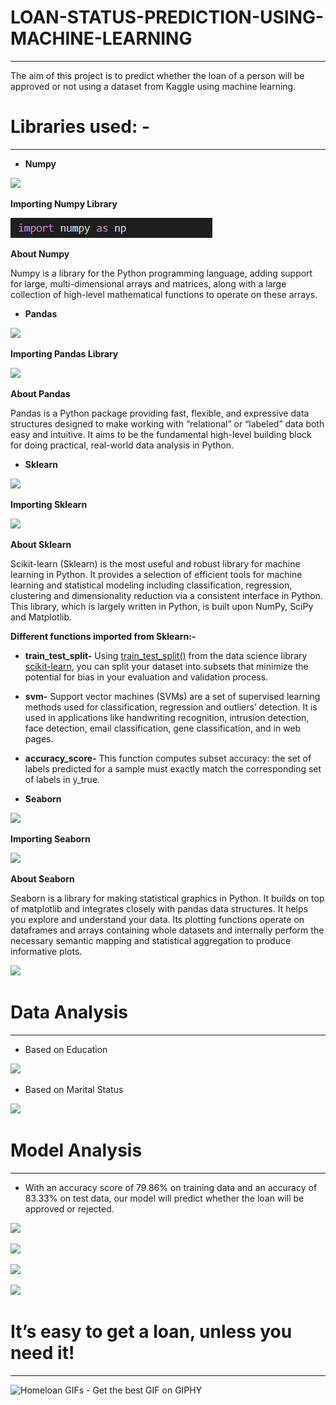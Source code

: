 # LOAN-STATUS-PREDICTION-USING-MACHINE-LEARNING
-----
The aim of this project is to predict whether the loan of a person will be approved or not using a dataset from Kaggle using machine learning.

# Libraries used: -
-----
- **Numpy**

![](Aspose.Words.426ab2f4-1220-4c79-a39d-bc9412eb1bbf.001.png)

**Importing Numpy Library**

![](Aspose.Words.426ab2f4-1220-4c79-a39d-bc9412eb1bbf.002.png)

**About Numpy**

Numpy is a library for the Python programming language, adding support for large, multi-dimensional arrays and matrices, along with a large collection of high-level mathematical functions to operate on these arrays.




- **Pandas**

![](Aspose.Words.426ab2f4-1220-4c79-a39d-bc9412eb1bbf.003.png)

**Importing Pandas Library**

![](Aspose.Words.426ab2f4-1220-4c79-a39d-bc9412eb1bbf.004.png)

**About Pandas**

Pandas is a Python package providing fast, flexible, and expressive data structures designed to make working with “relational” or “labeled” data both easy and intuitive. It aims to be the fundamental high-level building block for doing practical, real-world data analysis in Python.

- **Sklearn**

![](Aspose.Words.426ab2f4-1220-4c79-a39d-bc9412eb1bbf.005.png)

**Importing Sklearn**

![](Aspose.Words.426ab2f4-1220-4c79-a39d-bc9412eb1bbf.006.png)

**About Sklearn**

Scikit-learn (Sklearn) is the most useful and robust library for machine learning in Python. It provides a selection of efficient tools for machine learning and statistical modeling including classification, regression, clustering and dimensionality reduction via a consistent interface in Python. This library, which is largely written in Python, is built upon NumPy, SciPy and Matplotlib.

**Different functions imported from Sklearn:-**

- **train\_test\_split-** Using [train_test_split()](https://scikit-learn.org/stable/modules/generated/sklearn.model_selection.train_test_split.html) from the data science library [scikit-learn](https://scikit-learn.org/stable/index.html), you can split your dataset into subsets that minimize the potential for bias in your evaluation and validation process.
- **svm-** Support vector machines (SVMs) are a set of supervised learning methods used for classification, regression and outliers’ detection. It is used in applications like handwriting recognition, intrusion detection, face detection, email classification, gene classification, and in web pages.
- **accuracy\_score-** This function computes subset accuracy: the set of labels predicted for a sample must exactly match the corresponding set of labels in y\_true.




- **Seaborn**

![](Aspose.Words.426ab2f4-1220-4c79-a39d-bc9412eb1bbf.007.png)

**Importing Seaborn**

![](Aspose.Words.426ab2f4-1220-4c79-a39d-bc9412eb1bbf.008.png)

**About Seaborn**

Seaborn is a library for making statistical graphics in Python. It builds on top of matplotlib and integrates closely with pandas data structures. It helps you explore and understand your data. Its plotting functions operate on dataframes and arrays containing whole datasets and internally perform the necessary semantic mapping and statistical aggregation to produce informative plots.












![](Aspose.Words.426ab2f4-1220-4c79-a39d-bc9412eb1bbf.009.png)

# Data Analysis
-----
- Based on Education

![](Aspose.Words.426ab2f4-1220-4c79-a39d-bc9412eb1bbf.010.png)

- Based on Marital Status

![](Aspose.Words.426ab2f4-1220-4c79-a39d-bc9412eb1bbf.011.png)

# Model Analysis
-----
- With an accuracy score of 79.86% on training data and an accuracy of 83.33% on test data, our model will predict whether the loan will be approved or rejected.

![](Aspose.Words.426ab2f4-1220-4c79-a39d-bc9412eb1bbf.012.png)

![](Aspose.Words.426ab2f4-1220-4c79-a39d-bc9412eb1bbf.013.png)

![](Aspose.Words.426ab2f4-1220-4c79-a39d-bc9412eb1bbf.014.png)

![](Aspose.Words.426ab2f4-1220-4c79-a39d-bc9412eb1bbf.015.png)


# It’s easy to get a loan, unless you need it!
-----

![Homeloan GIFs - Get the best GIF on GIPHY](Aspose.Words.426ab2f4-1220-4c79-a39d-bc9412eb1bbf.016.png)

